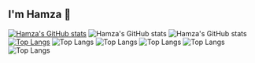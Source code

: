 ## I'm Hamza 👋

[![Hamza's GitHub stats](https://github-readme-stats.vercel.app/api?username=hamzaali360)](https://github.com/hamzaali360/github-readme-stats)
![Hamza's GitHub stats](https://github-readme-stats.vercel.app/api?username=hamzaali360&show=reviews,discussions_started,discussions_answered,prs_merged,prs_merged_percentage)
![Hamza's GitHub stats](https://github-readme-stats.vercel.app/api?username=hamzaali360&show_icons=true)
[![Top Langs](https://github-readme-stats.vercel.app/api/top-langs/?username=hamzaali360)](https://github.com/anuraghazra/github-readme-stats)
![Top Langs](https://github-readme-stats.vercel.app/api/top-langs/?username=hamzaali360&size_weight=0.5&count_weight=0.5)
![Top Langs](https://github-readme-stats.vercel.app/api/top-langs/?username=hamzaali360&size_weight=0.5&count_weight=0.5&layout=compact)
![Top Langs](https://github-readme-stats.vercel.app/api/top-langs/?username=hamzaali360&size_weight=0.5&count_weight=0.5&layout=donut)
![Top Langs](https://github-readme-stats.vercel.app/api/top-langs/?username=hamzaali360&size_weight=0.5&count_weight=0.5&layout=donut-vertical)
![Top Langs](https://github-readme-stats.vercel.app/api/top-langs/?username=hamzaali360&size_weight=0.5&count_weight=0.5&layout=pie)
